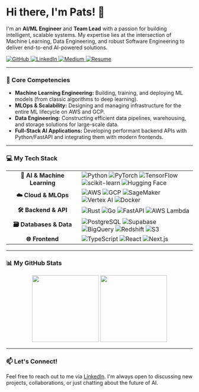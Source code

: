 # Hi there, I'm Pats! 👋

I'm an **AI/ML Engineer** and **Team Lead** with a passion for building intelligent, scalable systems. My expertise lies at the intersection of Machine Learning, Data Engineering, and robust Software Engineering to deliver end-to-end AI-powered solutions.

<p align="left">
  <a href="https://github.com/jplaulau14">
    <img src="https://img.shields.io/badge/GitHub-181717?style=for-the-badge&logo=github&logoColor=white" alt="GitHub">
  </a>
  <a href="https://www.linkedin.com/in/jplau14/">
    <img src="https://img.shields.io/badge/LinkedIn-0A66C2?style=for-the-badge&logo=linkedin&logoColor=white" alt="LinkedIn">
  </a>
  <a href="https://medium.com/@johnpatricklaurel14">
    <img src="https://img.shields.io/badge/Medium-000000?style=for-the-badge&logo=medium&logoColor=white" alt="Medium">
  </a>
  <a href="https://drive.google.com/file/d/1--3I8GbzYhN8xKskO-wdu0m2LPEC5MHM/view?usp=sharing">
    <img src="https://img.shields.io/badge/View_My_Resume-EA4335?style=for-the-badge&logo=google-drive&logoColor=white" alt="Resume">
  </a>
</p>

---

### 🚀 Core Competencies

* **Machine Learning Engineering:** Building, training, and deploying ML models (from classic algorithms to deep learning).
* **MLOps & Scalability:** Designing and managing infrastructure for the entire ML lifecycle on AWS and GCP.
* **Data Engineering:** Constructing efficient data pipelines, warehousing, and storage solutions for large-scale data.
* **Full-Stack AI Applications:** Developing performant backend APIs with Python/FastAPI and integrating them with modern frontends.

---

### 💻 My Tech Stack

<table>
  <tr>
    <td align="center" width="180">
      <strong>🧠 AI & Machine Learning</strong>
    </td>
    <td>
      <img src="https://img.shields.io/badge/Python-3776AB?style=for-the-badge&logo=python&logoColor=white" alt="Python" />
      <img src="https://img.shields.io/badge/PyTorch-EE4C2C?style=for-the-badge&logo=pytorch&logoColor=white" alt="PyTorch" />
      <img src="https://img.shields.io/badge/TensorFlow-FF6F00?style=for-the-badge&logo=tensorflow&logoColor=white" alt="TensorFlow" />
      <img src="https://img.shields.io/badge/scikit--learn-F7931E?style=for-the-badge&logo=scikit-learn&logoColor=white" alt="scikit-learn" />
      <img src="https://img.shields.io/badge/Hugging_Face-FFD21E?style=for-the-badge&logo=huggingface&logoColor=black" alt="Hugging Face" />
    </td>
  </tr>
  <tr>
    <td align="center">
      <strong>☁️ Cloud & MLOps</strong>
    </td>
    <td>
      <img src="https://img.shields.io/badge/Amazon_AWS-232F3E?style=for-the-badge&logo=amazonaws&logoColor=white" alt="AWS" />
      <img src="https://img.shields.io/badge/Google_Cloud-4285F4?style=for-the-badge&logo=googlecloud&logoColor=white" alt="GCP" />
      <img src="https://img.shields.io/badge/Amazon_SageMaker-FF9900?style=for-the-badge&logo=amazonaws&logoColor=white" alt="SageMaker" />
      <img src="https://img.shields.io/badge/Vertex_AI-4285F4?style=for-the-badge&logo=googlecloud&logoColor=white" alt="Vertex AI" />
      <img src="https://img.shields.io/badge/Docker-2496ED?style=for-the-badge&logo=docker&logoColor=white" alt="Docker" />
    </td>
  </tr>
  <tr>
    <td align="center">
      <strong>🛠️ Backend & API</strong>
    </td>
    <td>
      <img src="https://img.shields.io/badge/Rust-000000?style=for-the-badge&logo=rust&logoColor=white" alt="Rust" />
      <img src="https://img.shields.io/badge/Go-00ADD8?style=for-the-badge&logo=go&logoColor=white" alt="Go" />
      <img src="https://img.shields.io/badge/FastAPI-009688?style=for-the-badge&logo=fastapi&logoColor=white" alt="FastAPI" />
      <img src="https://img.shields.io/badge/AWS_Lambda-FF9900?style=for-the-badge&logo=awslambda&logoColor=white" alt="AWS Lambda" />
    </td>
  </tr>
  <tr>
    <td align="center">
      <strong>🗃️ Databases & Data</strong>
    </td>
    <td>
      <img src="https://img.shields.io/badge/PostgreSQL-4169E1?style=for-the-badge&logo=postgresql&logoColor=white" alt="PostgreSQL" />
      <img src="https://img.shields.io/badge/Supabase-3FCF8E?style=for-the-badge&logo=supabase&logoColor=white" alt="Supabase" />
      <img src="https://img.shields.io/badge/Google_BigQuery-4285F4?style=for-the-badge&logo=googlecloud&logoColor=white" alt="BigQuery" />
      <img src="https://img.shields.io/badge/Amazon_Redshift-FF9900?style=for-the-badge&logo=amazonaws&logoColor=white" alt="Redshift" />
      <img src="https://img.shields.io/badge/Amazon_S3-569A31?style=for-the-badge&logo=amazons3&logoColor=white" alt="S3" />
    </td>
  </tr>
  <tr>
    <td align="center">
      <strong>🌐 Frontend</strong>
    </td>
    <td>
      <img src="https://img.shields.io/badge/TypeScript-3178C6?style=for-the-badge&logo=typescript&logoColor=white" alt="TypeScript" />
      <img src="https://img.shields.io/badge/React-20232A?style=for-the-badge&logo=react&logoColor=61DAFB" alt="React" />
      <img src="https://img.shields.io/badge/Next.js-000000?style=for-the-badge&logo=nextdotjs&logoColor=white" alt="Next.js" />
    </td>
  </tr>
</table>

---

### 📊 My GitHub Stats

<p align="center">
  <img height="180em" src="https://github-readme-stats.vercel.app/api?username=jplaulau14&show_icons=true&theme=tokyonight&include_all_commits=true&count_private=true"/>
  <img height="180em" src="https://github-readme-stats.vercel.app/api/top-langs/?username=jplaulau14&layout=compact&langs_count=8&theme=tokyonight&hide=jupyter%20notebook,swift,c,c%2B%2B,html,css,javascript"/>
</p>

---

### 📫 Let's Connect!

Feel free to reach out to me via [LinkedIn](https://www.linkedin.com/in/jplau14/). I'm always open to discussing new projects, collaborations, or just chatting about the future of AI.
